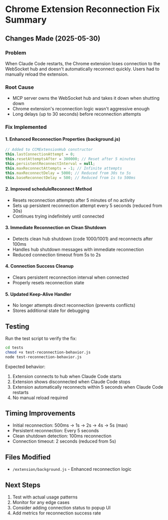 # Chrome Extension Reconnection Fix Summary

## Changes Made (2025-05-30)

### Problem
When Claude Code restarts, the Chrome extension loses connection to the WebSocket hub and doesn't automatically reconnect quickly. Users had to manually reload the extension.

### Root Cause
- MCP server owns the WebSocket hub and takes it down when shutting down
- Chrome extension's reconnection logic wasn't aggressive enough
- Long delays (up to 30 seconds) before reconnection attempts

### Fix Implemented

#### 1. Enhanced Reconnection Properties (background.js)
```javascript
// Added to CCMExtensionHub constructor
this.lastConnectionAttempt = 0;
this.resetAttemptsAfter = 300000; // Reset after 5 minutes
this.persistentReconnectInterval = null;
this.maxReconnectAttempts = -1; // Infinite attempts
this.maxReconnectDelay = 5000; // Reduced from 30s to 5s
this.baseReconnectDelay = 500; // Reduced from 1s to 500ms
```

#### 2. Improved scheduleReconnect Method
- Resets reconnection attempts after 5 minutes of no activity
- Sets up persistent reconnection attempt every 5 seconds (reduced from 30s)
- Continues trying indefinitely until connected

#### 3. Immediate Reconnection on Clean Shutdown
- Detects clean hub shutdown (code 1000/1001) and reconnects after 100ms
- Handles hub shutdown messages with immediate reconnection
- Reduced connection timeout from 5s to 2s

#### 4. Connection Success Cleanup
- Clears persistent reconnection interval when connected
- Properly resets reconnection state

#### 5. Updated Keep-Alive Handler
- No longer attempts direct reconnection (prevents conflicts)
- Stores additional state for debugging

## Testing

Run the test script to verify the fix:
```bash
cd tests
chmod +x test-reconnection-behavior.js
node test-reconnection-behavior.js
```

Expected behavior:
1. Extension connects to hub when Claude Code starts
2. Extension shows disconnected when Claude Code stops
3. Extension automatically reconnects within 5 seconds when Claude Code restarts
4. No manual reload required

## Timing Improvements
- Initial reconnection: 500ms → 1s → 2s → 4s → 5s (max)
- Persistent reconnection: Every 5 seconds
- Clean shutdown detection: 100ms reconnection
- Connection timeout: 2 seconds (reduced from 5s)

## Files Modified
- `/extension/background.js` - Enhanced reconnection logic

## Next Steps
1. Test with actual usage patterns
2. Monitor for any edge cases
3. Consider adding connection status to popup UI
4. Add metrics for reconnection success rate